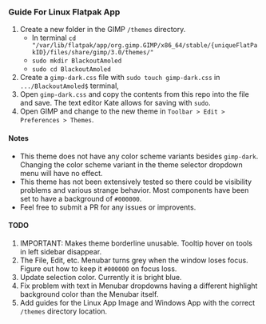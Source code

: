 ### Guide For Linux Flatpak App
  1. Create a new folder in the GIMP `/themes` directory.
      * In terminal `cd "/var/lib/flatpak/app/org.gimp.GIMP/x86_64/stable/{uniqueFlatPakID}/files/share/gimp/3.0/themes/"`
      * `sudo mkdir BlackoutAmoled`
      * `sudo cd BlackoutAmoled`
  2. Create a `gimp-dark.css` file with `sudo touch gimp-dark.css` in `.../BlackoutAmoled$` terminal,                
  3. Open `gimp-dark.css` and copy the contents from this repo into the file and save. The text editor Kate allows for saving with `sudo`.
  4. Open GIMP and change to the new theme in `Toolbar > Edit > Preferences > Themes`.

#### Notes
  * This theme does not have any color scheme variants besides `gimp-dark`. Changing the color scheme variant in the theme selector dropdown menu will have no effect.
  * This theme has not been extensively tested so there could be visibility problems and various strange behavior. Most components have been set to have a background of `#000000`.
  * Feel free to submit a PR for any issues or improvents.

#### TODO
  1. IMPORTANT: Makes theme borderline unusable. Tooltip hover on tools in left sidebar disappear. 
  1. The File, Edit, etc. Menubar turns grey when the window loses focus. Figure out how to keep it `#000000` on focus loss.
  1. Update selection color. Currently it is bright blue.
  1. Fix problem with text in Menubar dropdowns having a different highlight background color than the Menubar itself.
  1. Add guides for the Linux App Image and Windows App with the correct `/themes` directory location.

    
